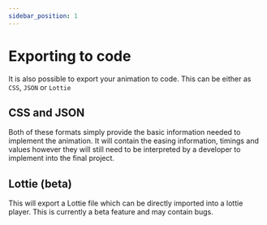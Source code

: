 ```yaml
---
sidebar_position: 1
---
```


# Exporting to code
It is also possible to export your animation to code. This can be either as `CSS`, `JSON` or `Lottie`

## CSS and JSON
Both of these formats simply provide the basic information needed to implement the animation. It will contain the easing information, timings and values however they will still need to be interpreted by a developer to implement into the final project.

## Lottie (beta)
This will export a Lottie file which can be directly imported into a lottie player. This is currently a beta feature and may contain bugs.  